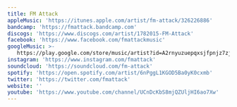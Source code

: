 ```yaml
---
title: FM Attack
appleMusic: 'https://itunes.apple.com/artist/fm-attack/326226886'
bandcamp: 'https://fmattack.bandcamp.com'
discogs: 'https://www.discogs.com/artist/1782015-FM-Attack'
facebook: 'https://www.facebook.com/fmattackmusic'
googleMusic: >-
   https://play.google.com/store/music/artist?id=A2rnyuzuepqxsjfpnjz7zj6ch44
instagram: 'https://www.instagram.com/fmattack'
soundcloud: 'https://soundcloud.com/fm-attack'
spotify: 'https://open.spotify.com/artist/6nPggL1KGOD5Ba0yK0cxmb'
twitter: 'https://twitter.com/fmattack'
website: ''
youtube: 'https://www.youtube.com/channel/UCnDcKbS8mjQZUljHI6ao7Xw'
---
```


